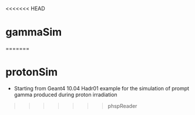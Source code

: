 <<<<<<< HEAD
# gammaSim
=======
# protonSim
- Starting from Geant4 10.04 Hadr01 example for the simulation of prompt gamma produced during proton irradiation
>>>>>>> phspReader
